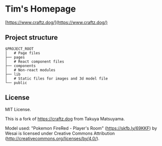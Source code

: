 # Tim's Homepage

[https://www.craftz.dog/](https://www.craftz.dog/)


## Project structure

```
$PROJECT_ROOT
│   # Page files
├── pages
│   # React component files
├── components
│   # Non-react modules
├── lib
│   # Static files for images and 3d model file
└── public
```

## License

MIT License.

This is a fork of https://craftz.dog from Takuya Matsuyama.

Model used: "Pokemon FireRed - Player's Room" (https://skfb.ly/69KKF) by Wesai is licensed under Creative Commons Attribution (http://creativecommons.org/licenses/by/4.0/).